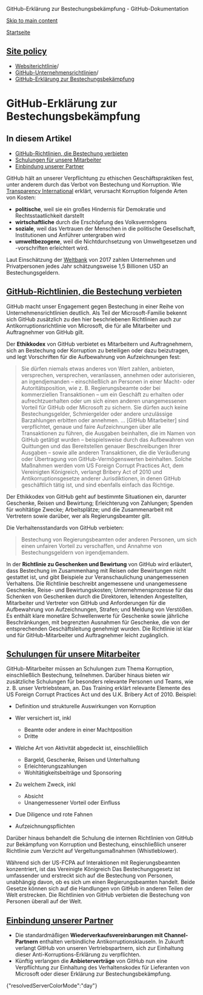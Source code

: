 GitHub-Erklärung zur Bestechungsbekämpfung - GitHub-Dokumentation

[Skip to main content](#main-content)

[Startseite](/de)

[Site policy](/de/site-policy)
----------

* [Websiterichtlinie](/de/site-policy)/
* [GitHub-Unternehmensrichtlinien](/de/site-policy/github-company-policies)/
* [GitHub-Erklärung zur Bestechungsbekämpfung](/de/site-policy/github-company-policies/github-anti-bribery-statement)

GitHub-Erklärung zur Bestechungsbekämpfung
==========

In diesem Artikel
----------

* [GitHub-Richtlinien, die Bestechung verbieten](#github-policies-prohibiting-bribery)
* [Schulungen für unsere Mitarbeiter](#training-for-our-employees)
* [Einbindung unserer Partner](#engaging-our-partners)

GitHub hält an unserer Verpflichtung zu ethischen Geschäftspraktiken fest, unter anderem durch das Verbot von Bestechung und Korruption. Wie [Transparency International](https://www.transparency.org/what-is-corruption) erklärt, verursacht Korruption folgende Arten von Kosten:

* **politische**, weil sie ein großes Hindernis für Demokratie und Rechtsstaatlichkeit darstellt
* **wirtschaftliche** durch die Erschöpfung des Volksvermögens
* **soziale**, weil das Vertrauen der Menschen in die politische Gesellschaft, Institutionen und Anführer untergraben wird
* **umweltbezogene**, weil die Nichtdurchsetzung von Umweltgesetzen und -vorschriften erleichtert wird.

Laut Einschätzung der [Weltbank](https://www.worldbank.org/en/topic/governance/brief/anti-corruption) von 2017 zahlen Unternehmen und Privatpersonen jedes Jahr schätzungsweise 1,5 Billionen USD an Bestechungsgeldern.

[GitHub-Richtlinien, die Bestechung verbieten](#github-policies-prohibiting-bribery)
----------

GitHub macht unser Engagement gegen Bestechung in einer Reihe von Unternehmensrichtlinien deutlich. Als Teil der Microsoft-Familie bekennt sich GitHub zusätzlich zu den hier beschriebenen Richtlinien auch zur Antikorruptionsrichtlinie von Microsoft, die für alle Mitarbeiter und Auftragnehmer von GitHub gilt.

Der **Ethikkodex** von GitHub verbietet es Mitarbeitern und Auftragnehmern, sich an Bestechung oder Korruption zu beteiligen oder dazu beizutragen, und legt Vorschriften für die Aufbewahrung von Aufzeichnungen fest:

>
>
> Sie dürfen niemals etwas anderes von Wert zahlen, anbieten, versprechen, versprechen, veranlassen, annehmen oder autorisieren, an irgendjemanden – einschließlich an Personen in einer Macht- oder Autoritätsposition, wie z. B. Regierungsbeamte oder bei kommerziellen Transaktionen – um ein Geschäft zu erhalten oder aufrechtzuerhalten oder um sich einen anderen unangemessenen Vorteil für GitHub oder Microsoft zu sichern. Sie dürfen auch keine Bestechungsgelder, Schmiergelder oder andere unzulässige Barzahlungen erbitten oder annehmen. ... [GitHub Mitarbeiter] sind verpflichtet, genaue und faire Aufzeichnungen über alle Transaktionen zu führen, die Ausgaben beinhalten, die im Namen von GitHub getätigt wurden – beispielsweise durch das Aufbewahren von Quittungen und das Bereitstellen genauer Beschreibungen Ihrer Ausgaben – sowie alle anderen Transaktionen, die die Veräußerung oder Übertragung von GitHub-Vermögenswerten beinhalten. Solche Maßnahmen werden vom US Foreign Corrupt Practices Act, dem Vereinigten Königreich, verlangt Bribery Act of 2010 und Antikorruptionsgesetze anderer Jurisdiktionen, in denen GitHub geschäftlich tätig ist, und sind ebenfalls einfach das Richtige.
>
>

Der Ethikkodex von GitHub geht auf bestimmte Situationen ein, darunter Geschenke, Reisen und Bewirtung; Erleichterung von Zahlungen; Spenden für wohltätige Zwecke; Arbeitsplätze; und die Zusammenarbeit mit Vertretern sowie darüber, wer als Regierungsbeamter gilt.

Die Verhaltensstandards von GitHub verbieten:

>
>
> Bestechung von Regierungsbeamten oder anderen Personen, um sich einen unfairen Vorteil zu verschaffen, und Annahme von Bestechungsgeldern von irgendjemandem.
>
>

In der **Richtlinie zu Geschenken und Bewirtung** von GitHub wird erläutert, dass Bestechung im Zusammenhang mit Reisen oder Bewirtungen nicht gestattet ist, und gibt Beispiele zur Veranschaulichung unangemessenen Verhaltens. Die Richtlinie beschreibt angemessene und unangemessene Geschenke, Reise- und Bewirtungskosten; Unternehmensprozesse für das Schenken von Geschenken durch die Direktoren, leitenden Angestellten, Mitarbeiter und Vertreter von GitHub und Anforderungen für die Aufbewahrung von Aufzeichnungen, Strafen; und Meldung von Verstößen. Es enthält klare monetäre Schwellenwerte für Geschenke sowie jährliche Beschränkungen, mit begrenzten Ausnahmen für Geschenke, die von der entsprechenden Geschäftsleitung genehmigt wurden. Die Richtlinie ist klar und für GitHub-Mitarbeiter und Auftragnehmer leicht zugänglich.

[Schulungen für unsere Mitarbeiter](#training-for-our-employees)
----------

GitHub-Mitarbeiter müssen an Schulungen zum Thema Korruption, einschließlich Bestechung, teilnehmen. Darüber hinaus bieten wir zusätzliche Schulungen für besonders relevante Personen und Teams, wie z. B. unser Vertriebsteam, an. Das Training erklärt relevante Elemente des US Foreign Corrupt Practices Act und des U.K. Bribery Act of 2010. Beispiel:

* Definition und strukturelle Auswirkungen von Korruption
* Wer versichert ist, inkl
  * Beamte oder andere in einer Machtposition
  * Dritte

* Welche Art von Aktivität abgedeckt ist, einschließlich
  * Bargeld, Geschenke, Reisen und Unterhaltung
  * Erleichterungszahlungen
  * Wohltätigkeitsbeiträge und Sponsoring

* Zu welchem Zweck, inkl
  * Absicht
  * Unangemessener Vorteil oder Einfluss

* Due Diligence und rote Fahnen
* Aufzeichnungspflichten

Darüber hinaus behandelt die Schulung die internen Richtlinien von GitHub zur Bekämpfung von Korruption und Bestechung, einschließlich unserer Richtlinie zum Verzicht auf Vergeltungsmaßnahmen (Whistleblower).

Während sich der US-FCPA auf Interaktionen mit Regierungsbeamten konzentriert, ist das Vereinigte Königreich Das Bestechungsgesetz ist umfassender und erstreckt sich auf die Bestechung von Personen, unabhängig davon, ob es sich um einen Regierungsbeamten handelt. Beide Gesetze können sich auf die Handlungen von GitHub in anderen Teilen der Welt erstrecken. Die Richtlinien von GitHub verbieten die Bestechung von Personen überall auf der Welt.

[Einbindung unserer Partner](#engaging-our-partners)
----------

* Die standardmäßigen **Wiederverkaufsvereinbarungen mit Channel-Partnern** enthalten verbindliche Antikorruptionsklauseln. In Zukunft verlangt GitHub von unseren Vertriebspartnern, sich zur Einhaltung dieser Anti-Korruptions-Erklärung zu verpflichten.
* Künftig verlangen die **Anbieterverträge** von GitHub nun eine Verpflichtung zur Einhaltung des Verhaltenskodex für Lieferanten von Microsoft oder dieser Erklärung zur Bestechungsbekämpfung.

{"resolvedServerColorMode":"day"}

